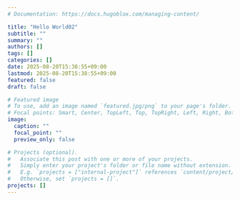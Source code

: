 ```yaml
---
# Documentation: https://docs.hugoblox.com/managing-content/

title: "Hello World02"
subtitle: ""
summary: ""
authors: []
tags: []
categories: []
date: 2025-08-20T15:38:55+09:00
lastmod: 2025-08-20T15:38:55+09:00
featured: false
draft: false

# Featured image
# To use, add an image named `featured.jpg/png` to your page's folder.
# Focal points: Smart, Center, TopLeft, Top, TopRight, Left, Right, BottomLeft, Bottom, BottomRight.
image:
  caption: ""
  focal_point: ""
  preview_only: false

# Projects (optional).
#   Associate this post with one or more of your projects.
#   Simply enter your project's folder or file name without extension.
#   E.g. `projects = ["internal-project"]` references `content/project/deep-learning/index.md`.
#   Otherwise, set `projects = []`.
projects: []
---
```

